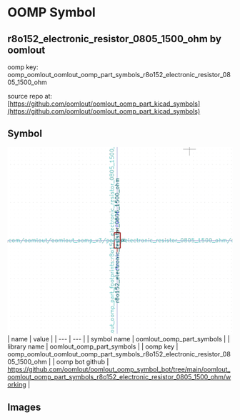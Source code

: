# OOMP Symbol  
## r8o152_electronic_resistor_0805_1500_ohm  by oomlout  
  
oomp key: oomp_oomlout_oomlout_oomp_part_symbols_r8o152_electronic_resistor_0805_1500_ohm  
  
source repo at: [https://github.com/oomlout/oomlout_oomp_part_kicad_symbols](https://github.com/oomlout/oomlout_oomp_part_kicad_symbols)  
## Symbol  
  
[![working.png](working_600.png)](working.png)  
| name | value | 
| --- | --- | 
| symbol name | oomlout_oomp_part_symbols | 
| library name | oomlout_oomp_part_symbols | 
| oomp key | oomp_oomlout_oomlout_oomp_part_symbols_r8o152_electronic_resistor_0805_1500_ohm | 
| oomp bot github | https://github.com/oomlout/oomlout_oomp_symbol_bot/tree/main/oomlout_oomlout_oomp_part_symbols_r8o152_electronic_resistor_0805_1500_ohm/working | 
## Images  
